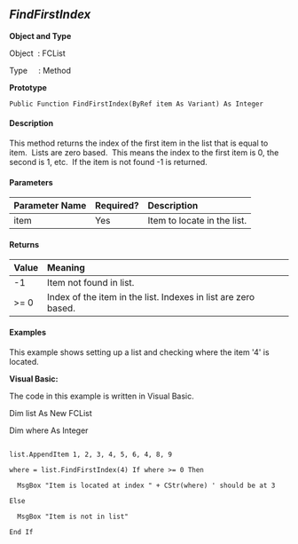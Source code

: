 _FindFirstIndex_
-------------

**Object and Type**

Object  : FCList

Type     : Method

**Prototype**

```
Public Function FindFirstIndex(ByRef item As Variant) As Integer
```

#### Description

This method returns the index of the first item in the list that is equal to item.  Lists are zero based.  This means the index to the first item is 0, the second is 1, etc.  If the item is not found -1 is returned.

#### Parameters

| Parameter Name | Required? | Description |
|:--- |:--- |:--- |
| item | Yes | Item to locate in the list. |

#### Returns

| Value | Meaning |
|:--- |:--- |
| -1 | Item not found in list. |
| >= 0 | Index of the item in the list. Indexes in list are zero based. |

#### Examples

This example shows setting up a list and checking where the item '4' is located.

**Visual Basic:**

The code in this example is written in Visual Basic.

Dim list As New FCList

Dim where As Integer
```

list.AppendItem 1, 2, 3, 4, 5, 6, 4, 8, 9

where = list.FindFirstIndex(4) If where >= 0 Then

  MsgBox "Item is located at index " + CStr(where) ' should be at 3

Else

  MsgBox "Item is not in list"

End If
